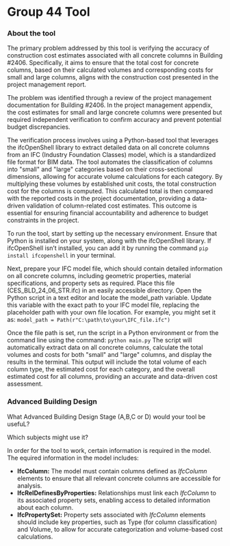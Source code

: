 # Group 44 Tool

### About the tool
The primary problem addressed by this tool is verifying the accuracy of construction cost estimates associated with all concrete columns in Building #2406. Specifically, it aims to ensure that the total cost for concrete columns, based on their calculated volumes and corresponding costs for small and large columns, aligns with the construction cost presented in the project management report. 

The problem was identified through a review of the project management documentation for Building #2406. In the project management appendix, the cost estimates for small and large concrete columns were presented but required independent verification to confirm accuracy and prevent potential budget discrepancies.

The verification process involves using a Python-based tool that leverages the ifcOpenShell library to extract detailed data on all concrete columns from an IFC (Industry Foundation Classes) model, which is a standardized file format for BIM data. The tool automates the classification of columns into "small" and "large" categories based on their cross-sectional dimensions, allowing for accurate volume calculations for each category. By multiplying these volumes by established unit costs, the total construction cost for the columns is computed. This calculated total is then compared with the reported costs in the project documentation, providing a data-driven validation of column-related cost estimates. This outcome is essential for ensuring financial accountability and adherence to budget constraints in the project.



To run the tool, start by setting up the necessary environment. Ensure that Python is installed on your system, along with the ifcOpenShell library. If ifcOpenShell isn’t installed, you can add it by running the command `pip install ifcopenshell` in your terminal.

Next, prepare your IFC model file, which should contain detailed information on all concrete columns, including geometric properties, material specifications, and property sets as required. Place this file (CES_BLD_24_06_STR.ifc) in an easily accessible directory.
Open the Python script in a text editor and locate the model_path variable. Update this variable with the exact path to your IFC model file, replacing the placeholder path with your own file location. For example, you might set it as:
`model_path = Path(r"C:\path\to\your\IFC_file.ifc")`

Once the file path is set, run the script in a Python environment or from the command line using the command:
`python main.py`
The script will automatically extract data on all concrete columns, calculate the total volumes and costs for both "small" and "large" columns, and display the results in the terminal. This output will include the total volume of each column type, the estimated cost for each category, and the overall estimated cost for all columns, providing an accurate and data-driven cost assessment.

### Advanced Building Design
What Advanced Building Design Stage (A,B,C or D) would your tool be usefuL?


Which subjects might use it?



In order for the tool to work, certain information is required in the model. The equired information in the model includes:
- **IfcColumn:** The model must contain columns defined as *IfcColumn* elements to ensure that all relevant concrete columns are accessible for analysis.
- **IfcRelDefinesByProperties:** Relationships must link each *IfcColumn* to its associated property sets, enabling access to detailed information about each column.
- **IfcPropertySet:** Property sets associated with *IfcColumn* elements should include key properties, such as Type (for column classification) and Volume, to allow for accurate categorization and volume-based cost calculations.







